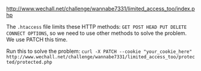 http://www.wechall.net/challenge/wannabe7331/limited_access_too/index.php

The `.htaccess` file limits these HTTP methods: `GET POST HEAD PUT DELETE CONNECT OPTIONS`, so we need to use other methods to solve the problem. We use PATCH this time.

Run this to solve the problem:
`curl -X PATCH --cookie "your_cookie_here" http://www.wechall.net/challenge/wannabe7331/limited_access_too/protected/protected.php`
